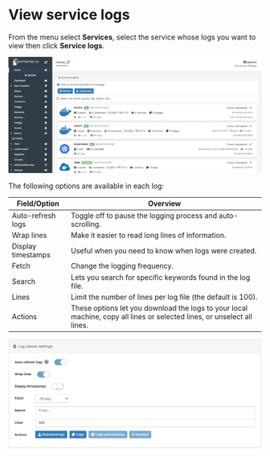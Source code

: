 # View service logs

From the menu select **Services**, select the service whose logs you want to view then click **Service logs**.

![](../../../.gitbook/assets/2.12-services-logs-1.gif)

The following options are available in each log:

| Field/Option       | Overview                                                                                                                |
| ------------------ | ----------------------------------------------------------------------------------------------------------------------- |
| Auto-refresh logs  | Toggle off to pause the logging process and auto-scrolling.                                                             |
| Wrap lines         | Make it easier to read long lines of information.                                                                       |
| Display timestamps | Useful when you need to know when logs were created.                                                                    |
| Fetch              | Change the logging frequency.                                                                                           |
| Search             | Lets you search for specific keywords found in the log file.                                                            |
| Lines              | Limit the number of lines per log file (the default is 100).                                                            |
| Actions            | These options let you download the logs to your local machine, copy all lines or selected lines, or unselect all lines. |

![](../../../.gitbook/assets/services-logs-2.png)
